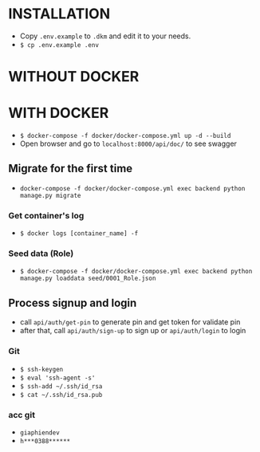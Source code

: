 # INSTALLATION

* Copy `.env.example` to `.dkm` and edit it to your needs.
* `$ cp .env.example .env`

# WITHOUT DOCKER

# WITH DOCKER

* `$ docker-compose -f docker/docker-compose.yml up -d --build`
* Open browser and go to `localhost:8000/api/doc/` to see swagger

## Migrate for the first time

* `docker-compose -f docker/docker-compose.yml exec backend python manage.py migrate`

### Get container's log

* `$ docker logs [container_name] -f`

### Seed data (Role)

* `$ docker-compose -f docker/docker-compose.yml exec backend python manage.py loaddata seed/0001_Role.json`

## Process signup and login

- call `api/auth/get-pin` to generate pin and get token for validate pin
- after that, call `api/auth/sign-up`  to sign up or `api/auth/login` to login

### Git

- `$ ssh-keygen`
- `$ eval 'ssh-agent -s'`
- `$ ssh-add ~/.ssh/id_rsa`
- `$ cat ~/.ssh/id_rsa.pub`

### acc git

- `giaphiendev`
- `h***0388******`
